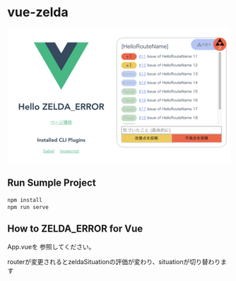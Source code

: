 # vue-zelda
![Sample Screen](assets/readme-vue.png)

## Run Sumple Project
```
npm install
npm run serve
```

## How to ZELDA_ERROR for Vue
App.vueを 参照してください。  

routerが変更されるとzeldaSituationの評価が変わり、situationが切り替わります 
